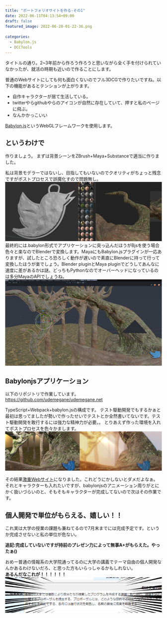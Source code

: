 ```yaml
---
title: "ポートフォリオサイトを作る-その1"
date: 2022-06-11T04:13:54+09:00
draft: false
featured_image: 2022-06-20-01-22-36.png

categories:
  - Babylon.js
  - DCCTools
---
```

タイトルの通り。2~3年前から作ろう作ろうと思いながら全く手を付けられていなかったが、就活の時期も近いので作ることにします。

普通のWebサイトにしても何も面白くないのでフル3DCGで作りたいですね。以下の機能があるとテンションが上がります。
- 自作キャラクターが居て生活している。
- twitterやらgithubやらのアイコンが自然に存在していて、押すと私のページに飛ぶ。
- なんかかっこいい  

[Babylon.js](https://www.babylonjs.com)というWebGLフレームワークを使用します。


## というわけで
作りましょう。
まずは背景シーンをZBrush+Maya+Substanceで適当に作りました。

私は背景モデラーではないし、目指してもいないのでクオリティがちょっと残念ですがポストプロセスで誤魔化すので問題無し。
![](2022-06-20-01-19-12.png)
最終的には.babylon形式でアプリケーションに突っ込んだほうがBjsを使う場合色々と楽なのでBlenderで変換します。MayaにもBabylon.jsプラグインが一応ありますが、試したところ恐ろしく動作が遅いので素直にBlenderに持って行って変換したほうが楽でしょう。Blender pluginとMaya pluginでどうしてあんなに速度に差があるかは謎。どっちもPythonなのでオーバーヘッドになっているのは多分MayaのAPIでしょうね。
![](2022-06-20-01-00-36.png)

## Babylonjsアプリケーション
以下のリポジトリで作業しています。
https://github.com/udemegane/udemegane.net

TypeScript+Webpack+babylon.jsの構成です。
テスト駆動開発でもするかぁと最初は思ってましたが勢いで作ったせいでテストとか全然書いてないです。テスト駆動開発を敢行するには強力な精神力が必要。。
とりあえず作った環境を入れてポストプロセスを色々かまします。
![](2022-06-20-01-05-07.png)

その結果[激重Webサイト](https://udemegane.net)になりました。これどうにかしないとダメだよなぁ。
それとキャラクターも入れたいですが、babylonjsのアニメーション周りがとにかく扱いづらいのと、そもそもキャラクターが完成してないので次はその作業です。


## 個人開発で単位がもらえる、嬉しい！！
これ実は大学の授業の課題も兼ねてるので7月末までには完成予定です。というか完成させないと私の単位が危ない。

**追記:完成していないですが持前のプレゼン力によって無事A+がもらえた。やったぁ()**

おめー普通の情報系の大学院通ってるのに大学の講義でテーマ自由の個人開発なんかあるわけないだろ、と思った方もいらっしゃるかもしれない。  
**あるんだなこれが！！！！！！**  
![](2022-06-20-01-13-22.png)


